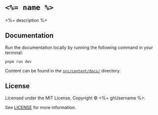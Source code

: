 # `<%= name %>`

<%= description %>

## Documentation

Run the documentation locally by running the following command in your terminal:

```shell
pnpm run dev
```

Content can be found in the [`src/content/docs/`](./src/content/docs/) directory.

## License

Licensed under the MIT License, Copyright © <%= ghUsername %>.

See [LICENSE](/LICENSE) for more information.
